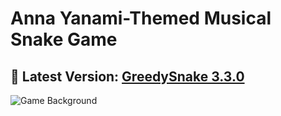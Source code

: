 # Anna Yanami-Themed Musical Snake Game

## **🌟 Latest Version: [GreedySnake 3.3.0](https://github.com/HistoriaNonVult/Yanami-Anna-GreedySnake/releases/tag/v3.3.0)**  

![Game Background](https://github.com/user-attachments/assets/7449dc61-60f4-4778-9bd6-39c3ef89d08b)
